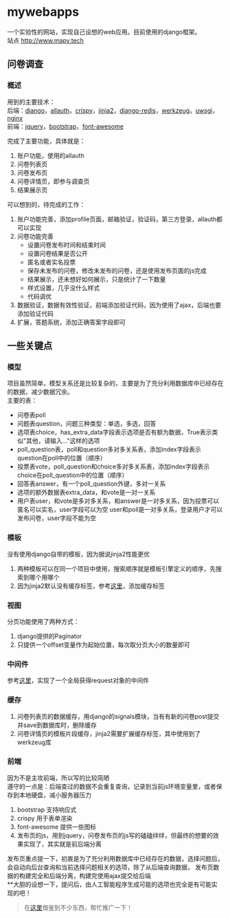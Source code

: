 # mywebapps  
一个实验性的网站，实现自己设想的web应用。目前使用的django框架。   
站点 http://www.mapy.tech

## 问卷调查
### 概述
用到的主要技术：  
后端：[django][]，[allauth][]，[crispy][]，[jinja2][]，[django-redis][]，[werkzeug][]，[uwsgi][]，[nginx][]  
前端：[jquery][]，[bootstrap][]，[font-awesome][]

[werkzeug]: http://werkzeug.pocoo.org/
[allauth]: https://github.com/pennersr/django-allauth
[crispy]: https://django-crispy-forms.readthedocs.io/en/latest/index.html
[jinja2]: http://jinja.pocoo.org/
[uwsgi]: https://github.com/unbit/uwsgi-docs/blob/master/index.rst
[nginx]: http://nginx.org/
[jquery]: https://jquery.com/
[bootstrap]: http://www.bootcss.com/
[font-awesome]: https://fontawesome.io/
[django]: https://www.djangoproject.com/
[django-redis]: https://github.com/bluedazzle/django-redis-doc-chs/blob/master/source/index.rst


完成了主要功能，具体就是：  
  1. 账户功能，使用的allauth
  2. 问卷列表页
  3. 问卷发布页
  4. 问卷详情页，即参与调查页
  5. 结果展示页

可以想到的，待完成的工作：  
  1. 账户功能完善，添加profile页面，邮箱验证，验证码，第三方登录，allauth都可以实现
  2. 问卷功能完善
     * 设置问卷发布时间和结束时间
     * 设置问卷结果是否公开
     * 匿名或者实名投票
     * 保存未发布的问卷，修改未发布的问卷，还是使用发布页面的js完成
     * 结果展示，还未想好如何展示，只是统计了一下数量
     * 样式设置，几乎没什么样式
     * 代码调优
  3. 数据验证，数据有效性验证，前端添加验证代码，因为使用了ajax，后端也要添加验证代码
  4. 扩展，答题系统，添加正确答案字段即可

## 一些关键点
### 模型
项目虽然简单，模型关系还是比较复杂的，主要是为了充分利用数据库中已经存在的数据，减少数据冗余。  
主要的表：

  * 问卷表poll
  * 问题表question，问题三种类型：单选，多选，回答
  * 选项表choice，has_extra_data字段表示选项是否有额为数据，True表示类似"其他，请输入..."这样的选项
  * poll_question表，poll和question多对多关系表，添加index字段表示question在poll中的位置（顺序）
  * 投票表vote，poll_question和choice多对多关系表，添加index字段表示choice在poll_question中的位置（顺序）
  * 回答表answer，有一个poll_question外键，多对一关系
  * 选项的额外数据表extra_data，和vote是一对一关系
  * 用户表user，和vote是多对多关系，和answer是一对多关系，因为投票可以匿名可以实名，user字段可以为空
    user和poll是一对多关系，登录用户才可以发布问卷，user字段不能为空

### 模板
没有使用django自带的模板，因为据说jinja2性能更优
  1. 两种模板可以在同一个项目中使用，搜索顺序就是模板引擎定义的顺序，先搜索到哪个用哪个
  2. 因为jinja2默认没有缓存标签，参考[这里](https://www.kancloud.cn/manual/jinja2/70475)，添加缓存标签

### 视图
分页功能使用了两种方式：
  1. django提供的Paginator
  2. 只提供一个offset变量作为起始位置，每次取分页大小的数量即可

### 中间件
参考[这里](https://blog.csdn.net/qq_39687901/article/details/81387584)，实现了一个全局获得request对象的中间件

### 缓存
  1. 问卷列表页的数据缓存，用django的signals模块，当有有新的问卷post提交并save到数据库时，删除缓存
  2. 问卷详情页的模板片段缓存，jinja2需要扩展缓存标签，其中使用到了werkzeug库

### 前端
因为不是主攻前端，所以写的比较简陋   
遵守的一点是：后端查过的数据不会重复查询，记录到当前js环境变量里，或者保存到本地硬盘，减小服务器压力
  1. bootstrap 支持响应式
  2. crispy 用于表单渲染  
  3. font-awesome 提供一些图标
  4. 发布页的js，用到jquery，问卷发布页的js写的磕磕绊绊，但最终的想要的效果实现了，其实就是前后端分离
  
发布页重点提一下，初衷是为了充分利用数据库中已经存在的数据，选择问题后，会自动向后台查询和当前选择问题相关的选项，除了从后端查询数据， 发布页数据的构建完全和后端分离，构建完使用ajax提交给后端   
**大胆的设想一下，提问后，由人工智能程序生成可能的选项也完全是有可能实现的吧！ 

>在[这里](https://github.com/Hopetree/izone)借鉴到不少东西，帮忙推广一下！
  
